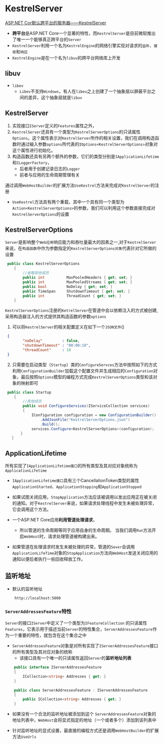 # KestrelServer
[ASP.NET Cor默认跨平台的服务器——KestrelServer](http://www.cnblogs.com/artech/p/KestrelServer.html)
- **跨平台**是ASP.NET Core一个显著的特性，而`KestrelServer`是目前微软推出了唯一一个能够真正跨平台的`Server`
- `KestrelServer`利用一个名为`KestrelEngine`的网络引擎实现对请求的`监听`、`接收`和`响应`
- `KestrelEngine`是在一个名为`libuv`的跨平台网络库上开发

## libuv
- `libev`
  - `Libev`不支持`Windows`，有人在`libev`之上创建了一个抽象层以屏蔽平台之间的差异，这个抽象层就是`libuv`

## KestrelServer  
1. 实现接口`IServer`定义的`Features`属性之外，
2. `KestrelServer`还具有一个类型为`KestrelServerOptions`的只读属性`Options`。这个属性表示对`KestrelServer`所作的相关设置，我们在调用构造函数时通过输入参数`options`所代表的`IOptions<KestrelServerOptions>`对象对这个属性进行初始化。
3. 构造函数还具有另两个额外的参数，它们的类型分别是`IApplicationLifetime`和`ILoggerFactory`，
   - 后者用于创建记录日志的`Logger`
   - 前者与应用的生命周期管理有关

通过调用`WebHostBuilder`的扩展方法`UseKestrel`方法来完成对`KestrelServer`的注册   
- `UseKestrel`方法具有两个重载，其中一个具有同一个类型为`Action<KestrelServerOptions>`的参数，我们可以利用这个参数直接完成对`KestrelServerOptions`的设置

## KestrelServerOptions
`Server`是影响整个`Web应用`响应能力和吞吐量最大的因素之一,对于`KestrelServer`来说，在`构造函数`中作为参数指定的`KestrelServerOptions对象`代表针对它所做的设置

```csharp
 public class KestrelServerOptions
    {   
        //省略其他成员
        public int          MaxPooledHeaders { get; set; }
        public int          MaxPooledStreams { get; set; }
        public bool         NoDelay { get; set; }
        public TimeSpan     ShutdownTimeout { get; set; }
        public int          ThreadCount { get; set; }
    }
```
`KestrelServerOptions`注册的`KetrelServer`在管道中会以依赖注入的方式被创建,采用构造器注入的方式提供其构造函数的参数`options`

1. 可以将`KestrelServer`的相关配置定义在如下一个`JSON文件`()

```json
 { 
        "noDelay"         : false, 
        "shutdownTimeout" : "00:00:10", 
        "threadCount"     : 10 
 } 
```

2. 只需要在启动类型（`Startup`）类的`ConfigureServces`方法中按照如下的方式利用`ConfigurationBuilder`加载这个配置文件并生成相应的`Configuration`对象，最后按照`Options`模型的编程方式完成`KestrelServerOptions`类型和该对象的映射即可

```csharp
 public class Startup
    {
        //其他成员
        public void ConfigureServices(IServiceCollection services)
        {
            IConfiguration configuration = new ConfigurationBuilder()
                .AddJsonFile("KestrelServerOptions.json")
                .Build();
            services.Configure<KestrelServerOptions>(configuration);
       }
   }
```

## ApplicationLifetime
所有实现了`IApplicationLifetime接口`的所有类型及其对应对象统称为`ApplicationLifetime`
- `IApplicationLifetime接口`具有三个CancellationToken类型的属性`ApplicationStarted`、`ApplicationStopping`和`ApplicationStopped`

- 如果试图关闭应用，`StopApplication`方法应该被调用以发出应用正在被关闭的通知。对于`KestrelServer`来说，如果请求处理线程中发生未被处理异常，它会调用这个方法。
- 一个ASP.NET Core应用**利用管道处理请求**，
  - 所以管道的生命周期等同于应用自身的生命周期。
  当我们调用`Run`方法开启`WebHost`时，请求处理管道被构建出来。  
- 如果管道在处理请求时发生未被处理的异常，管道的`Sever`会调用`ApplicationLifeTime`对象的`StopApplication`方法向`WebHost`发送关闭应用的通知以便后者执行一些回收释放工作。

## 监听地址
- 默认的监听地址
  ```
   http://localhost:5000
  ```
### `ServerAddressesFeature`特性  
`Server`的接口`IServer`中定义了一个类型为`IFeatureCollection` 的只读属性`Features`，它表示用于描述当前`Server`的特性集合，`ServerAddressesFeature`作为一个重要的特性，就包含在这个集合之中
- `ServerAddressesFeature`对象是对所有实现了`IServerAddressesFeature`接口的所有类型及其对应对象的统称
   - 该接口具有一个唯一的只读属性返回`Server`的**监听地址列表**

```csharp
    public interface IServerAddressesFeature
    {
        ICollection<string> Addresses { get; }
    }
     
    public class ServerAddressesFeature : IServerAddressesFeature
    {
        public ICollection<string> Addresses { get; }
    }
```   
- 如果没有一个合法的监听地址被添加到这个 `ServerAddressesFeature`对象的地址列表中，`WebHost`会将显式指定的地址（一个或者多个）添加到该列表中

- 针对监听地址的显式设置，最直接的编程方式还是调用`WebHostBuilder`的扩展方法`UseUrls`